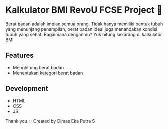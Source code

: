 # Kalkulator BMI RevoU FCSE Project 💛

Berat badan adalah impian semua orang. Tidak hanya memiliki bentuk tubuh yang menunjang penampilan, berat badan ideal juga menandakan kondisi tubuh yang sehat. Bagaimana denganmu? Yuk hitung sekarang di kalkulator BMI

##  Features
- Menghitung berat badan
- Menentukan kategori berat badan

## Development
- HTML
- CSS
- JS

Thank you ✨
Created by Dimas Eka Putra S
